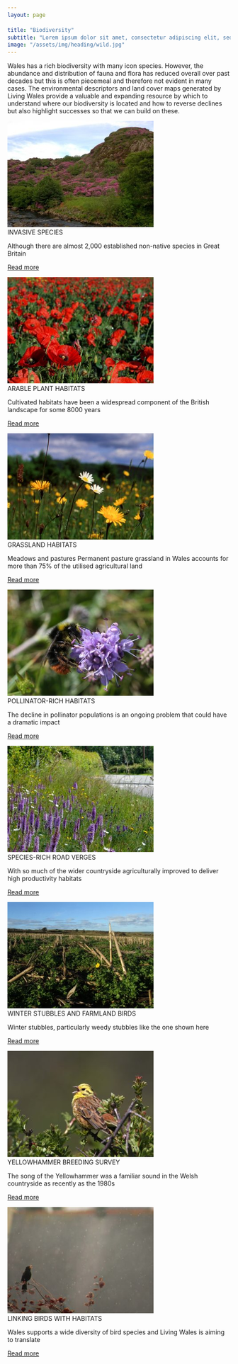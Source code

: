 ```yaml
---
layout: page

title: "Biodiversity"
subtitle: "Lorem ipsum dolor sit amet, consectetur adipiscing elit, sed do eiusmod tempor incididunt ut labore et dolore magna"
image: "/assets/img/heading/wild.jpg"
---
```


<!-- country-subpage-blog-start -->
<div class="container mt-80 mb-80 future-landscapes-main">
    <div class="row">
        <div class="col-12 col-sm-12 col-md-10 offset-md-1 mb-80">
            <p>Wales has a rich biodiversity with many icon species. However, the abundance and distribution of fauna and flora has reduced overall over past decades but this is often piecemeal and therefore not evident in many cases. The environmental descriptors and land cover maps generated by Living Wales provide a valuable and expanding resource by which to understand where our biodiversity is located and how to reverse declines but also highlight successes so that we can build on these.</p>
        </div>
    </div>
    <div class="row">
        <div class="col-12 col-sm-6 col-md-4">
            <a href="#"><img src="/assets/img/invasive-species.jpg" alt="img"></a>
            <div class="future-dsc">
                <div class="future-dsc-title">INVASIVE SPECIES</div>
                <p>Although there are almost 2,000 established non-native species in Great Britain</p>
                <p class="pt-2"><a href="#" class="learn-more-link">Read more</a></p>
            </div>
        </div>
        <div class="col-12 col-sm-6 col-md-4">
            <a href="#"><img src="/assets/img/plant-habitats.jpg" alt="img"></a>
            <div class="future-dsc">
                <div class="future-dsc-title">ARABLE PLANT HABITATS</div>
                <p>Cultivated habitats have been a widespread component of the British landscape for some 8000 years</p>
                <p class="pt-2"><a href="#" class="learn-more-link">Read more</a></p>
            </div>
        </div>
        <div class="col-12 col-sm-6 col-md-4">
            <a href="#"><img src="/assets/img/grassland-habitats.jpg" alt="img"></a>
            <div class="future-dsc">
                <div class="future-dsc-title">GRASSLAND HABITATS</div>
                <p>Meadows and pastures Permanent pasture grassland in Wales accounts for more than 75% of the utilised agricultural land</p>
                <p class="pt-2"><a href="#" class="learn-more-link">Read more</a></p>
            </div>
        </div>
        <div class="col-12 col-sm-6 col-md-4">
            <a href="#"><img src="/assets/img/polli-habitats.jpg" alt="img"></a>
            <div class="future-dsc">
                <div class="future-dsc-title">POLLINATOR-RICH HABITATS</div>
                <p>The decline in pollinator populations is an ongoing problem that could have a dramatic impact</p>
                <p class="pt-2"><a href="#" class="learn-more-link">Read more</a></p>
            </div>
        </div>
        <div class="col-12 col-sm-6 col-md-4">
            <a href="#"><img src="/assets/img/road-verges.jpg" alt="img"></a>
            <div class="future-dsc">
                <div class="future-dsc-title">SPECIES-RICH ROAD VERGES</div>
                <p>With so much of the wider countryside agriculturally improved to deliver high productivity habitats</p>
                <p class="pt-2"><a href="#" class="learn-more-link">Read more</a></p>
            </div>
        </div>
        <div class="col-12 col-sm-6 col-md-4">
            <a href="#"><img src="/assets/img/stubble-farmland-birds.jpg" alt="img"></a>
            <div class="future-dsc">
                <div class="future-dsc-title">WINTER STUBBLES AND FARMLAND BIRDS</div>
                <p>Winter stubbles, particularly weedy stubbles like the one shown here</p>
                <p class="pt-2"><a href="#" class="learn-more-link">Read more</a></p>
            </div>
        </div>
        <div class="col-12 col-sm-6 col-md-4">
            <a href="#"><img src="/assets/img/yellowhammer-breeding.jpg" alt="img"></a>
            <div class="future-dsc">
                <div class="future-dsc-title">YELLOWHAMMER BREEDING SURVEY</div>
                <p>The song of the Yellowhammer was a familiar sound in the Welsh countryside as recently as the 1980s</p>
                <p class="pt-2"><a href="#" class="learn-more-link">Read more</a></p>
            </div>
        </div>
        <div class="col-12 col-sm-6 col-md-4">
            <a href="#"><img src="/assets/img/birds-with-habitats.jpg" alt="img"></a>
            <div class="future-dsc">
                <div class="future-dsc-title">LINKING BIRDS WITH HABITATS</div>
                <p>Wales supports a wide diversity of bird species and Living Wales is aiming to translate</p>
                <p class="pt-2"><a href="#" class="learn-more-link">Read more</a></p>
            </div>
        </div>
    </div>
</div>
<!-- country-subpage-blog-end -->